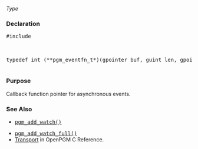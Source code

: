 _Type_
### Declaration ###
<pre>
#include <pgm/pgm.h><br>
<br>
typedef int (**pgm_eventfn_t*)(gpointer buf, guint len, gpointer user_data);<br>
</pre>

### Purpose ###
Callback function pointer for asynchronous events.

### See Also ###
  * <tt><a href='OpenPgmCReferencePgmAsyncAddWatch.md'>pgm_add_watch()</a></tt><br>
<ul><li><tt><a href='OpenPgmCReferencePgmAsyncAddWatch.md'>pgm_add_watch_full()</a></tt><br>
</li><li><a href='OpenPgmCReferenceTransport.md'>Transport</a> in OpenPGM C Reference.